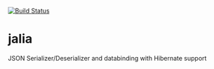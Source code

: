 [![Build Status](https://travis-ci.org/madama/jalia.svg?branch=master)](https://travis-ci.org/madama/jalia)


jalia
=====

JSON Serializer/Deserializer and databinding with Hibernate support
